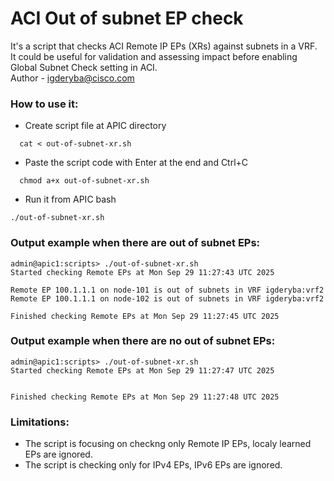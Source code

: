 # ACI Out of subnet EP check

It's a script that checks ACI Remote IP EPs (XRs) against subnets in a VRF. <br>
It could be useful for validation and assessing impact before enabling Global Subnet Check setting in ACI.  <br>
Author - igderyba@cisco.com

### How to use it:
- Create script file at APIC directory
```
  cat < out-of-subnet-xr.sh
```
- Paste the script code with Enter at the end and Ctrl+C
```
  chmod a+x out-of-subnet-xr.sh
```
- Run it from APIC bash
```
./out-of-subnet-xr.sh
```

### Output example when there are out of subnet EPs:
```
admin@apic1:scripts> ./out-of-subnet-xr.sh 
Started checking Remote EPs at Mon Sep 29 11:27:43 UTC 2025

Remote EP 100.1.1.1 on node-101 is out of subnets in VRF igderyba:vrf2
Remote EP 100.1.1.1 on node-102 is out of subnets in VRF igderyba:vrf2

Finished checking Remote EPs at Mon Sep 29 11:27:45 UTC 2025
```
### Output example when there are no out of subnet EPs:
```
admin@apic1:scripts> ./out-of-subnet-xr.sh 
Started checking Remote EPs at Mon Sep 29 11:27:47 UTC 2025


Finished checking Remote EPs at Mon Sep 29 11:27:48 UTC 2025

```

### Limitations:
 - The script is focusing on checkng only Remote IP EPs, localy learned EPs are ignored.
 - The script is checking only for IPv4 EPs, IPv6 EPs are ignored.
